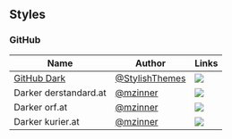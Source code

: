 ## Styles
### GitHub
| Name | Author | Links |
| -- | -- | -- |
| [GitHub Dark](https://github.com/StylishThemes/GitHub-Dark) | [@StylishThemes](https://github.com/StylishThemes) | [![](https://img.shields.io/badge/install%20with-stylus-006666?style=flat-square)](https://github.com/StylishThemes/GitHub-Dark/raw/master/github-dark.user.css) |
| Darker derstandard.at | [@mzinner](https://github.com/mzinner) | [![](https://img.shields.io/badge/install%20with-stylus-006666?style=flat-square)](https://raw.githubusercontent.com/mzinner/userstyles/master/darker-standard.at.css) |
| Darker orf.at | [@mzinner](https://github.com/mzinner) | [![](https://img.shields.io/badge/install%20with-stylus-006666?style=flat-square)](https://raw.githubusercontent.com/mzinner/userstyles/master/darker-orf.at.css) |
| Darker kurier.at | [@mzinner](https://github.com/mzinner) | [![](https://img.shields.io/badge/install%20with-stylus-006666?style=flat-square)](https://raw.githubusercontent.com/mzinner/userstyles/master/darker-kurier.at.css) |
